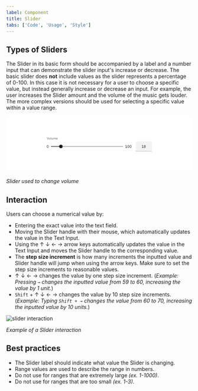 ```yaml
---
label: Component
title: Slider
tabs: ['Code', 'Usage', 'Style']
---
```


## Types of Sliders

The Slider in its basic form should be accompanied by a label and a number input that can demonstrate the slider input's increase or decrease. The basic slider does **not** include values as the slider represents a percentage of 0-100. In this case it is not necessary for a user to choose a specific value, but instead generally increase or decrease an input. For example, the user increases the Slider amount and the volume of the music gets louder. The more complex versions should be used for selecting a specific value within a value range.

![basic slider example](images/slider-usage-1.png)

_Slider used to change volume_

## Interaction

Users can choose a numerical value by:

- Entering the exact value into the text field.
- Moving the Slider handle with their mouse, which automatically updates the value in the Text Input.
- Using the ↑ ↓ ← → arrow keys automatically updates the value in the Text Input and moves the Slider handle to the corresponding value.
- The **step size increment** is how many increments the inputted value and Slider handle will jump when using the arrow keys. Make sure to set the step size increments to reasonable values.
- ↑ ↓ ← → changes the value by one step size increment. (_Example: Pressing `→` changes the inputted value from 59 to 60, increasing the value by 1 unit._)
- `Shift` + ↑ ↓ ← → changes the value by 10 step size increments. (_Example: Typing `Shift + →` changes the value from 60 to 70, increasing the inputted value by 10 units._)

![slider interaction](images/slider-usage-2.gif)

_Example of a Slider interaction_

## Best practices

- The Slider label should indicate what value the Slider is changing.
- Range values are used to describe the range in numbers.
- Do not use for ranges that are extremely large _(ex. 1-1000)_.
- Do not use for ranges that are too small _(ex. 1-3)_.
